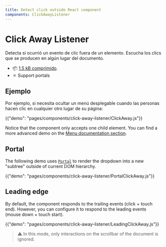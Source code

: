 ```yaml
---
title: Detect click outside React component
components: ClickAwayListener
---
```


# Click Away Listener

<p class="description">Detecta si ocurrió un evento de clic fuera de un elemento. Escucha los clics que se producen en algún lugar del documento.</p>

- 📦 [1.5 kB comprimido](/size-snapshot).
- ⚛️ Support portals

## Ejemplo

Por ejemplo, si necesita ocultar un menú desplegable cuando las personas hacen clic en cualquier otro lugar de su página:

{{"demo": "pages/components/click-away-listener/ClickAway.js"}}

Notice that the component only accepts one child element. You can find a more advanced demo on the [Menu documentation section](/components/menus/#menulist-composition).

## Portal

The following demo uses [`Portal`](/components/portal/) to render the dropdown into a new "subtree" outside of current DOM hierarchy.

{{"demo": "pages/components/click-away-listener/PortalClickAway.js"}}

## Leading edge

By default, the component responds to the trailing events (click + touch end). However, you can configure it to respond to the leading events (mouse down + touch start).

{{"demo": "pages/components/click-away-listener/LeadingClickAway.js"}}

> ⚠️ In this mode, only interactions on the scrollbar of the document is ignored.
